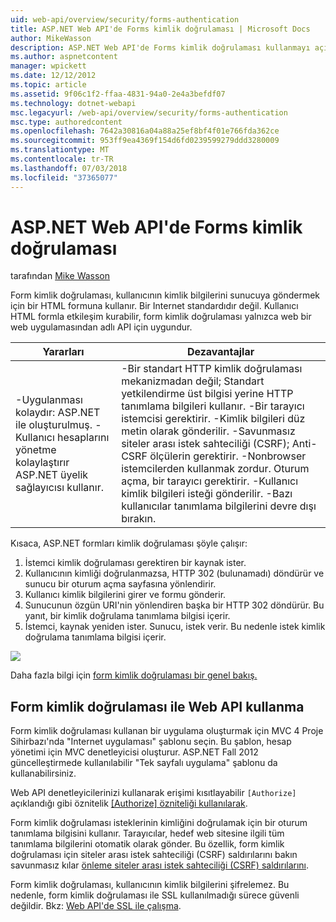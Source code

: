 ```yaml
---
uid: web-api/overview/security/forms-authentication
title: ASP.NET Web API'de Forms kimlik doğrulaması | Microsoft Docs
author: MikeWasson
description: ASP.NET Web API'de Forms kimlik doğrulaması kullanmayı açıklar.
ms.author: aspnetcontent
manager: wpickett
ms.date: 12/12/2012
ms.topic: article
ms.assetid: 9f06c1f2-ffaa-4831-94a0-2e4a3befdf07
ms.technology: dotnet-webapi
msc.legacyurl: /web-api/overview/security/forms-authentication
msc.type: authoredcontent
ms.openlocfilehash: 7642a30816a04a88a25ef8bf4f01e766fda362ce
ms.sourcegitcommit: 953ff9ea4369f154d6fd0239599279ddd3280009
ms.translationtype: MT
ms.contentlocale: tr-TR
ms.lasthandoff: 07/03/2018
ms.locfileid: "37365077"
---
```

<a name="forms-authentication-in-aspnet-web-api"></a>ASP.NET Web API'de Forms kimlik doğrulaması
====================
tarafından [Mike Wasson](https://github.com/MikeWasson)

Form kimlik doğrulaması, kullanıcının kimlik bilgilerini sunucuya göndermek için bir HTML formuna kullanır. Bir Internet standardıdır değil. Kullanıcı HTML formla etkileşim kurabilir, form kimlik doğrulaması yalnızca web bir web uygulamasından adlı API için uygundur.

| Yararları | Dezavantajlar |
| --- | --- |
| -Uygulanması kolaydır: ASP.NET ile oluşturulmuş. -Kullanıcı hesaplarını yönetme kolaylaştırır ASP.NET üyelik sağlayıcısı kullanır. | -Bir standart HTTP kimlik doğrulaması mekanizmadan değil; Standart yetkilendirme üst bilgisi yerine HTTP tanımlama bilgileri kullanır. -Bir tarayıcı istemcisi gerektirir. -Kimlik bilgileri düz metin olarak gönderilir. -Savunmasız siteler arası istek sahteciliği (CSRF); Anti-CSRF ölçülerin gerektirir. -Nonbrowser istemcilerden kullanmak zordur. Oturum açma, bir tarayıcı gerektirir. -Kullanıcı kimlik bilgileri isteği gönderilir. -Bazı kullanıcılar tanımlama bilgilerini devre dışı bırakın. |

Kısaca, ASP.NET formları kimlik doğrulaması şöyle çalışır:

1. İstemci kimlik doğrulaması gerektiren bir kaynak ister.
2. Kullanıcının kimliği doğrulanmazsa, HTTP 302 (bulunamadı) döndürür ve sunucu bir oturum açma sayfasına yönlendirir.
3. Kullanıcı kimlik bilgilerini girer ve formu gönderir.
4. Sunucunun özgün URI'nin yönlendiren başka bir HTTP 302 döndürür. Bu yanıt, bir kimlik doğrulama tanımlama bilgisi içerir.
5. İstemci, kaynak yeniden ister. Sunucu, istek verir. Bu nedenle istek kimlik doğrulama tanımlama bilgisi içerir.

![](forms-authentication/_static/image1.png)

Daha fazla bilgi için [form kimlik doğrulaması bir genel bakış.](../../../web-forms/overview/older-versions-security/introduction/an-overview-of-forms-authentication-cs.md)

## <a name="using-forms-authentication-with-web-api"></a>Form kimlik doğrulaması ile Web API kullanma

Form kimlik doğrulaması kullanan bir uygulama oluşturmak için MVC 4 Proje Sihirbazı'nda "Internet uygulaması" şablonu seçin. Bu şablon, hesap yönetimi için MVC denetleyicisi oluşturur. ASP.NET Fall 2012 güncelleştirmede kullanılabilir "Tek sayfalı uygulama" şablonu da kullanabilirsiniz.

Web API denetleyicilerinizi kullanarak erişimi kısıtlayabilir `[Authorize]` açıklandığı gibi öznitelik [[Authorize] özniteliği kullanılarak](authentication-and-authorization-in-aspnet-web-api.md#auth3).

Form kimlik doğrulaması isteklerinin kimliğini doğrulamak için bir oturum tanımlama bilgisini kullanır. Tarayıcılar, hedef web sitesine ilgili tüm tanımlama bilgilerini otomatik olarak gönder. Bu özellik, form kimlik doğrulaması için siteler arası istek sahteciliği (CSRF) saldırılarını bakın savunmasız kılar [önleme siteler arası istek sahteciliği (CSRF) saldırılarını](preventing-cross-site-request-forgery-csrf-attacks.md).

Form kimlik doğrulaması, kullanıcının kimlik bilgilerini şifrelemez. Bu nedenle, form kimlik doğrulaması ile SSL kullanılmadığı sürece güvenli değildir. Bkz: [Web API'de SSL ile çalışma](working-with-ssl-in-web-api.md).
